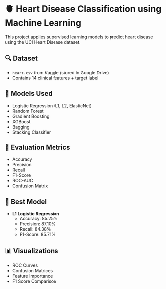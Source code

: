 # 🫀 Heart Disease Classification using Machine Learning

This project applies supervised learning models to predict heart disease using the UCI Heart Disease dataset.

## 🔍 Dataset
- `heart.csv` from Kaggle (stored in Google Drive)
- Contains 14 clinical features + target label

## 🧠 Models Used
- Logistic Regression (L1, L2, ElasticNet)
- Random Forest
- Gradient Boosting
- XGBoost
- Bagging
- Stacking Classifier

## 🧪 Evaluation Metrics
- Accuracy
- Precision
- Recall
- F1-Score
- ROC-AUC
- Confusion Matrix

## 🧬 Best Model
- **L1 Logistic Regression**
  - Accuracy: 85.25%
  - Precision: 87.10%
  - Recall: 84.38%
  - F1-Score: 85.71%

## 📊 Visualizations
- ROC Curves
- Confusion Matrices
- Feature Importance
- F1 Score Comparison


